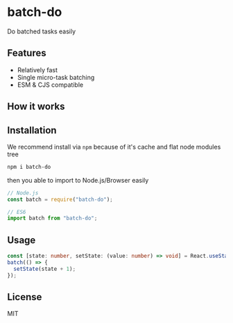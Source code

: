 # batch-do
Do batched tasks easily

## Features

- Relatively fast
- Single micro-task batching
- ESM & CJS compatible

## How it works

## Installation

We recommend install via `npm` because of it's cache and flat node modules tree

```bash
npm i batch-do
```

then you able to import to Node.js/Browser easily

```js
// Node.js
const batch = require("batch-do");

// ES6
import batch from "batch-do";
```

## Usage

```ts
const [state: number, setState: (value: number) => void] = React.useState(0);
batch(() => {
  setState(state + 1);
});
```

## License

MIT
